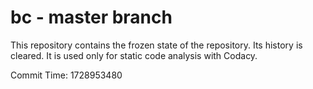 # bc - master branch

This repository contains the frozen state of the repository.
Its history is cleared. It is used only for static code
analysis with Codacy.

Commit Time: 1728953480